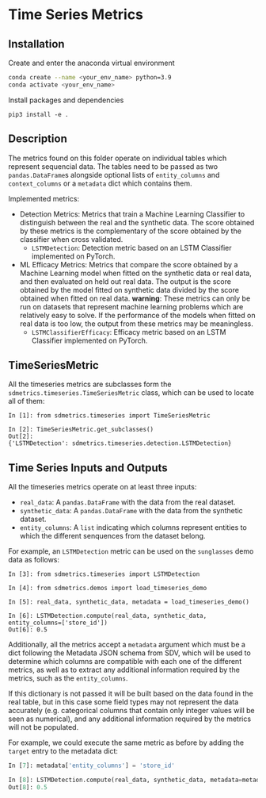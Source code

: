 # Time Series Metrics

## Installation
Create and enter the anaconda virtual environment
```Bash
conda create --name <your_env_name> python=3.9
conda activate <your_env_name>
```

Install packages and dependencies
```
pip3 install -e .
```

## Description
The metrics found on this folder operate on individual tables which represent sequencial data.
The tables need to be passed as two `pandas.DataFrame`s alongside optional lists of
`entity_columns` and `context_columns` or a `metadata` dict which contains them.

Implemented metrics:

* Detection Metrics: Metrics that train a Machine Learning Classifier to distinguish between
  the real and the synthetic data. The score obtained by these metrics is the complementary of the
  score obtained by the classifier when cross validated.
    * `LSTMDetection`: Detection metric based on an LSTM Classifier implemented on PyTorch.
* ML Efficacy Metrics: Metrics that compare the score obtained by a Machine Learning model
  when fitted on the synthetic data or real data, and then evaluated on held out real data.
  The output is the score obtained by the model fitted on synthetic data divided by the score
  obtained when fitted on real data. **warning**: These metrics can only be run on datasets
  that represent machine learning problems which are relatively easy to solve. If the performance
  of the models when fitted on real data is too low, the output from these metrics may be
  meaningless.
    * `LSTMClassifierEfficacy`: Efficacy metric based on an LSTM Classifier implemented on PyTorch.

## TimeSeriesMetric

All the timeseries metrics are subclasses form the `sdmetrics.timeseries.TimeSeriesMetric`
class, which can be used to locate all of them:

```python3
In [1]: from sdmetrics.timeseries import TimeSeriesMetric

In [2]: TimeSeriesMetric.get_subclasses()
Out[2]:
{'LSTMDetection': sdmetrics.timeseries.detection.LSTMDetection}
```

## Time Series Inputs and Outputs

All the timeseries metrics operate on at least three inputs:

* `real_data`: A `pandas.DataFrame` with the data from the real dataset.
* `synthetic_data`: A `pandas.DataFrame` with the data from the synthetic dataset.
* `entity_columns`: A `list` indicating which columns represent entities to which
  the different senquences from the dataset belong.

For example, an `LSTMDetection` metric can be used on the `sunglasses` demo data as follows:

```python3
In [3]: from sdmetrics.timeseries import LSTMDetection

In [4]: from sdmetrics.demos import load_timeseries_demo

In [5]: real_data, synthetic_data, metadata = load_timeseries_demo()

In [6]: LSTMDetection.compute(real_data, synthetic_data, entity_columns=['store_id'])
Out[6]: 0.5
```

Additionally, all the metrics accept a `metadata` argument which must be a dict following
the Metadata JSON schema from SDV, which will be used to determine which columns are compatible
with each one of the different metrics, as well as to extract any additional information required
by the metrics, such as the `entity_columns`.

If this dictionary is not passed it will be built based on the data found in the real table,
but in this case some field types may not represent the data accurately (e.g. categorical
columns that contain only integer values will be seen as numerical), and any additional
information required by the metrics will not be populated.

For example, we could execute the same metric as before by adding the `target` entry to the
metadata dict:

```python
In [7]: metadata['entity_columns'] = 'store_id'

In [8]: LSTMDetection.compute(real_data, synthetic_data, metadata=metadata)
Out[8]: 0.5
```
